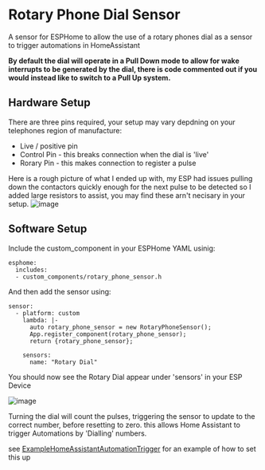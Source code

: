 # Rotary Phone Dial Sensor
A sensor for ESPHome to allow the use of a rotary phones dial as a sensor to trigger automations in HomeAssistant

**By default the dial will operate in a Pull Down mode to allow for wake interrupts to be generated by the dial, there is code commented out if you would instead like to switch to a Pull Up system.** 


## Hardware Setup
There are three pins required, your setup may vary depdning on your telephones region of manufacture:
- Live / positive pin
- Control Pin - this breaks connection when the dial is 'live'
- Rorary Pin - this makes connection to register a pulse

Here is a rough picture of what I ended up with, my ESP had issues pulling down the contactors quickly enough for the next pulse to be detected so I added large resistors to assist, you may find these arn't necisary in your setup.
![image](https://github.com/FluffStufff/esphome_RotaryPhoneSensor/assets/167688338/747abb17-560f-4bea-ab9e-dc9e2f231dd1)



## Software Setup
Include the custom_component in your ESPHome YAML usinig:

```
esphome:
  includes:
  - custom_components/rotary_phone_sensor.h 
```

And then add the sensor using:

```
sensor:
  - platform: custom
    lambda: |-
      auto rotary_phone_sensor = new RotaryPhoneSensor();
      App.register_component(rotary_phone_sensor);
      return {rotary_phone_sensor};

    sensors:
      name: "Rotary Dial"
```

You should now see the Rotary Dial appear under 'sensors' in your ESP Device

![image](https://github.com/FluffStufff/esphome_RotaryPhoneSensor/assets/167688338/25b1e80e-696c-4259-bf06-d5cb0e348149)

Turning the dial will count the pulses, triggering the sensor to update to the correct number, before resetting to zero. this allows Home Assistant to trigger Automations by 'Dialling' numbers.

see [ExampleHomeAssistantAutomationTrigger](https://github.com/FluffStufff/esphome_RotaryPhoneSensor/blob/3aa70f4660cb6a5a7315f8a5eb0fe021b87af26b/ExampleHomeAssistantAutomationTrigger) for an example of how to set this up
